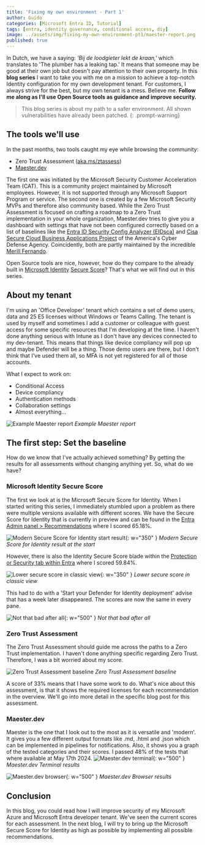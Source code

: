 ```yaml
---
title: 'Fixing my own environment - Part 1'
author: Guido
categories: [Microsoft Entra ID, Tutorial]
tags: [entra, identity governance, conditional access, diy]
image: ../assets/img/fixing-my-own-environment-pt1/maester-report.png
published: true
---
```


In Dutch, we have a saying: *'Bij de loodgieter lekt de kraan,'* which translates to 'The plumber has a leaking tap.' It means that someone may be good at their own job but doesn't pay attention to their own property. In this **blog series** I want to take you with me on a mission to achieve a top-notch Identity configuration for my own development tenant. For customers, I always strive for the best, but my own tenant is a mess. Believe me. **Follow me along as I'll use Open Source tools as guidance and improve security.**

> This blog series is about my path to a safer environment. All shown vulnerabilities have already been patched.
{: .prompt-warning}

## The tools we'll use

In the past months, two tools caught my eye while browsing the community:
- Zero Trust Assessment ([aka.ms/ztassess](https://aka.ms/ztassess))
- [Maester.dev](https://maester.dev)

The first one was initiated by the Microsoft Security Customer Acceleration Team (CAT). This is a community project maintained by Microsoft employees. However, it is not supported through any Microsoft Support Program or service. The second one is created by a few Microsoft Security MVPs and therefore also community based. While the Zero Trust Assessment is focused on crafting a roadmap to a Zero Trust implementation in your whole organization, Maester.dev tries to give you a dashboard with settings that have not been configured correctly based on a list of baselines like the [Entra ID Security Config Analyzer (EIDsca)](https://github.com/Cloud-Architekt/AzureAD-Attack-Defense/blob/main/AADSecurityConfigAnalyzer.md) and [Cisa Secure Cloud Business Applications Project](https://www.cisa.gov/resources-tools/services/secure-cloud-business-applications-scuba-project) of the America's Cyber Defense Agency. Coincidently, both are partly maintained by the incredible [Merill Fernando](https://www.linkedin.com/in/merill/).

Open Source tools are nice, however, how do they compare to the already built in [Microsoft Identity](https://learn.microsoft.com/en-us/entra/identity/monitoring-health/concept-identity-secure-score) [Secure Score](https://www.microsoft.com/en-us/security/business/microsoft-secure-score)? That's what we will find out in this series.

## About my tenant

I'm using an 'Office Developer' tenant which contains a set of demo users, data and 25 E5 licenses without Windows or Teams Calling. The tenant is used by myself and sometimes I add a customer or colleague with guest access for some specific resources that I'm developing at the time. I haven't done anything serious with Intune as I don't have any devices connected to my dev-tenant. This means that things like device compliancy will pop up and maybe Defender will be a thing. Those demo users are there, but I don't think that I've used them all, so MFA is not yet registered for all of those accounts.

What I expect to work on:
- Conditional Access
- Device compliancy
- Authentication methods
- Collaboration settings
- Almost everything...

![Example Maester report](../assets/img/fixing-my-own-environment-pt1/maester-report.png)
_Example Maester report_

## The first step: Set the baseline

How do we know that I've actually achieved something? By getting the results for all assessments without changing anything yet. So, what do we have?

### Microsoft Identity Secure Score

The first we look at is the Microsoft Secure Score for Identity. When I started writing this series, I immediately stumbled upon a problem as there were multiple versions available with different scores. We have the Secure Score for Identity that is currently in preview and can be found in the [Entra Admin panel > Recommendations](https://entra.microsoft.com/#view/Microsoft_AAD_IAM/TenantOverview.ReactView/tabId/recommendationsTab) where I scored 65.18%. 

![Modern Secure Score for Identity start result](<../assets/img/fixing-my-own-environment-pt1/identity secure score start.png>){: w="350" }
_Modern Secure Score for Identity result at the start_

However, there is also the Identity Secure Score blade within the [Protection or Security tab within Entra](https://entra.microsoft.com/#view/Microsoft_AAD_IAM/SecurityMenuBlade/~/IdentitySecureScore/menuId/IdentitySecureScore/fromNav/) where I scored 59.84%. 

![Lower secure score in classic view](<../assets/img/fixing-my-own-environment-pt1/secure score classic.png>){: w="350" }
_Lower secure score in classic view_

This had to do with a 'Start your Defender for Identity deployment' advise that has a week later disappeared. The scores are now the same in every pane.



![Not that bad after all](<../assets/img/fixing-my-own-environment-pt1/secure score classic comparison.png>){: w="500" }
_Not that bad after all_

### Zero Trust Assessment

The Zero Trust Assessment should guide me across the paths to a Zero Trust implementation. I haven't done anything specific regarding Zero Trust. Therefore, I was a bit worried about my score. 

![Zero Trust Assessment baseline](../assets/img/fixing-my-own-environment-pt1/XBRuYUVcIu.png)
_Zero Trust Assessment baseline_

A score of 33% means that I have some work to do. What's nice about this assessment, is that it shows the required licenses for each recommendation in the overview. We'll go into more detail in the specific blog post for this assessment.

### Maester.dev

Maester is the one that I look out to the most as it is versatile and 'modern'. It gives you a few different output formats like .md, .html and .json which can be implemented in pipelines for notifications. Also, it shows you a graph of the tested categories and their scores.  I passed 48% of the tests that where available at May 17th 2024. 
![Maester.dev terminal](../assets/img/fixing-my-own-environment-pt1/WindowsTerminal_NWbp0DrHbp.png){: w="500" }
_Maester.dev Terminal results_

![Maester.dev browser](../assets/img/fixing-my-own-environment-pt1/msedge_HEOdLSMSt6.png){: w="500" }
_Maester.dev Browser results_

## Conclusion

In this blog, you could read how I will improve security of my Microsoft Azure and Microsoft Entra developer tenant. We've seen the current scores for each assessment. In the next blog, I will try to bring up the Microsoft Secure Score for Identity as high as possible by implementing all possible recommendations.
